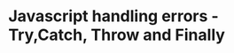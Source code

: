 # Javascript handling errors - Try,Catch, Throw and Finally 

[Code sandbox]:(https://codesandbox.io/s/try-catch-throw-en-6xx18o?file=/src/index.js:308-349)
